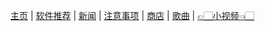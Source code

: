 [主页](./) | [软件推荐](./software) | [新闻](./news) | [注意事项](./notes) | [商店](./shop) | [歌曲](./songs) | [👉🏻小视频👈🏻](./videos)